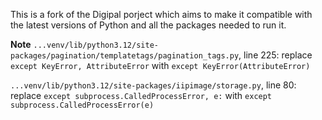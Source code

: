 This is a fork of the Digipal porject which aims to make it compatible with the latest versions of Python and all the packages needed to run it.

**Note**
`...venv/lib/python3.12/site-packages/pagination/templatetags/pagination_tags.py`, line 225: replace `except KeyError, AttributeError` with `except KeyError(AttributeError)`

`...venv/lib/python3.12/site-packages/iipimage/storage.py`, line 80: replace `except subprocess.CalledProcessError, e:` with `except subprocess.CalledProcessError(e)`
